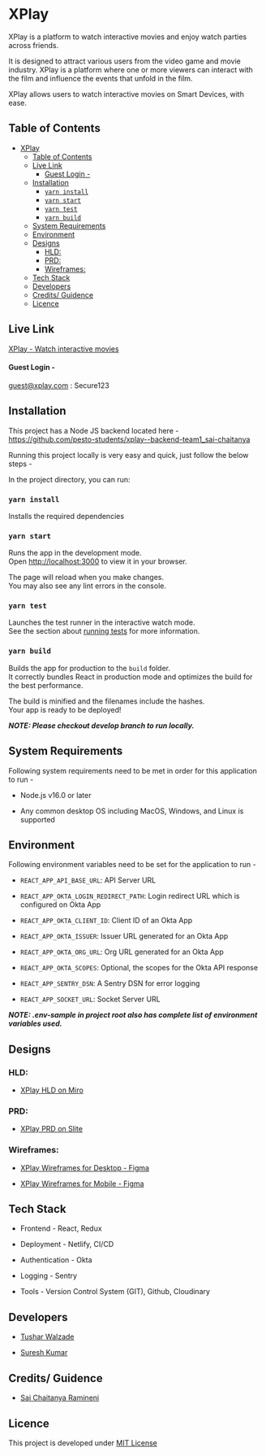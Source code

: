 # XPlay

XPlay is a platform to watch interactive movies and enjoy watch parties across friends.

It is designed to attract various users from the video game and movie industry. XPlay is a platform where one or more viewers can interact with the film and influence the events that unfold in the film.

XPlay allows users to watch interactive movies on Smart Devices, with ease.

## Table of Contents
- [XPlay](#xplay)
  - [Table of Contents](#table-of-contents)
  - [Live Link](#live-link)
      - [Guest Login -](#guest-login--)
  - [Installation](#installation)
    - [`yarn install`](#yarn-install)
    - [`yarn start`](#yarn-start)
    - [`yarn test`](#yarn-test)
    - [`yarn build`](#yarn-build)
  - [System Requirements](#system-requirements)
  - [Environment](#environment)
  - [Designs](#designs)
    - [HLD:](#hld)
    - [PRD:](#prd)
    - [Wireframes:](#wireframes)
  - [Tech Stack](#tech-stack)
  - [Developers](#developers)
  - [Credits/ Guidence](#credits-guidence)
  - [Licence](#licence)


## Live Link

[XPlay - Watch interactive movies](https://extraordinary-puppy-70b3a7.netlify.app/)

#### Guest Login -

guest@xplay.com : Secure123

## Installation

This project has a Node JS backend located here - https://github.com/pesto-students/xplay--backend-team1_sai-chaitanya

Running this project locally is very easy and quick, just follow the below steps -

In the project directory, you can run:

### `yarn install`

Installs the required dependencies

### `yarn start`

Runs the app in the development mode.\
Open [http://localhost:3000](http://localhost:3000) to view it in your browser.

The page will reload when you make changes.\
You may also see any lint errors in the console.

### `yarn test`

Launches the test runner in the interactive watch mode.\
See the section about [running tests](https://facebook.github.io/create-react-app/docs/running-tests) for more information.

### `yarn build`

Builds the app for production to the `build` folder.\
It correctly bundles React in production mode and optimizes the build for the best performance.

The build is minified and the filenames include the hashes.\
Your app is ready to be deployed!

***NOTE: Please checkout develop branch to run locally.***

## System Requirements

Following system requirements need to be met in order for this application to run -

-   Node.js v16.0 or later

-   Any common desktop OS including MacOS, Windows, and Linux is supported

## Environment

Following environment variables need to be set for the application to run -

-   `REACT_APP_API_BASE_URL`: API Server URL

-   `REACT_APP_OKTA_LOGIN_REDIRECT_PATH`: Login redirect URL which is configured on Okta App

-   `REACT_APP_OKTA_CLIENT_ID`: Client ID of an Okta App

-   `REACT_APP_OKTA_ISSUER`: Issuer URL generated for an Okta App

-   `REACT_APP_OKTA_ORG_URL`: Org URL generated for an Okta App

-   `REACT_APP_OKTA_SCOPES`: Optional, the scopes for the Okta API response

-   `REACT_APP_SENTRY_DSN`: A Sentry DSN for error logging

-   `REACT_APP_SOCKET_URL`: Socket Server URL

***NOTE: .env-sample in project root also has complete list of environment variables used.***

## Designs

### HLD:

-   [XPlay HLD on Miro](https://miro.com/app/board/uXjVPI_6KK8=/)

### PRD:

-   [XPlay PRD on Slite](https://tusharwalzade.slite.page/p/OfXnNzLq0T3ct2/XPlay-PRD)

### Wireframes:

-   [XPlay Wireframes for Desktop - Figma](https://www.figma.com/file/n1vnT5S3d5UBiqxmmzrP4B/XPlay?node-id=0%3A1)

-   [XPlay Wireframes for Mobile - Figma](https://www.figma.com/file/n1vnT5S3d5UBiqxmmzrP4B/XPlay?node-id=228%3A390)

## Tech Stack

-   Frontend - React, Redux

-   Deployment - Netlify, CI/CD

-   Authentication - Okta

-   Logging - Sentry

-   Tools - Version Control System (GIT), Github, Cloudinary

## Developers

-   [Tushar Walzade](https://github.com/tusharwalzade216)

-   [Suresh Kumar](https://github.com/sureshmaverick)

## Credits/ Guidence

-   [Sai Chaitanya Ramineni](https://github.com/sairamin)

## Licence

This project is developed under [MIT License](LICENSE.txt)
